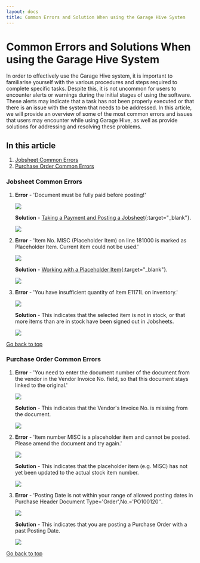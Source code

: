 ```yaml
---
layout: docs
title: Common Errors and Solution When using the Garage Hive System
---
```


<a name="top"></a>

# Common Errors and Solutions When using the Garage Hive System
In order to effectively use the Garage Hive system, it is important to familiarise yourself with the various procedures and steps required to complete specific tasks. Despite this, it is not uncommon for users to encounter alerts or warnings during the initial stages of using the software. These alerts may indicate that a task has not been properly executed or that there is an issue with the system that needs to be addressed. In this article, we will provide an overview of some of the most common errors and issues that users may encounter while using Garage Hive, as well as provide solutions for addressing and resolving these problems.

## In this article
1. [Jobsheet Common Errors](#jobsheet-common-errors)
2. [Purchase Order Common Errors](#purchase-order-common-errors)

### Jobsheet Common Errors
1. **Error** - 'Document must be fully paid before posting!'
   
      ![](media/garagehive-common-errors5.png)
      
   **Solution** - [Taking a Payment and Posting a Jobsheet](/docs/garagehive-jobsheet-taking-payment.html#taking-a-payment-in-a-jobsheet-and-posting-it){:target="_blank"}.

      ![](media/garagehive-common-errors5a.png)

2. **Error** - 'Item No. MISC (Placeholder Item) on line 181000 is marked as Placeholder Item. Current item could not be used.'

      ![](media/garagehive-common-errors2.png)

   **Solution** - [Working with a Placeholder Item](/docs/garagehive-creating-a-placeholder-item.html){:target="_blank"}.

      ![](media/garagehive-common-errors2a.png)

3. **Error** - 'You have insufficient quantity of Item E1171L on inventory.'

      ![](media/garagehive-common-errors9.png)

   **Solution** - This indicates that the selected item is not in stock, or that more items than are in stock have been signed out in Jobsheets.

      ![](media/garagehive-common-errors9b.png)

[Go back to top](#top)

### Purchase Order Common Errors
1. **Error** - 'You need to enter the document number of the document from the vendor in the Vendor Invoice No. field, so that this document stays linked to the original.'

      ![](media/garagehive-common-errors3.png)

   **Solution** - This indicates that the Vendor's Invoice No. is missing from the document.

      ![](media/garagehive-common-errors3b.png)

2. **Error** - 'Item number MISC is a placeholder item and cannot be posted. Please amend the document and try again.'

      ![](media/garagehive-common-errors4.png)

   **Solution** - This indicates that the placeholder item (e.g. MISC) has not yet been updated to the actual stock item number.

      ![](media/garagehive-common-errors4b.png)

3. **Error** - 'Posting Date is not within your range of allowed posting dates in Purchase Header Document Type='Order',No.='PO100120''.

      ![](media/garagehive-common-errors8.png)

   **Solution** - This indicates that you are posting a Purchase Order with a past Posting Date.

      ![](media/garagehive-common-errors8b.png)

[Go back to top](#top)
